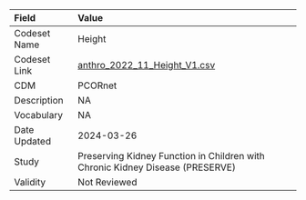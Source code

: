 |Field        |Value                                                                         |
|:------------|:-----------------------------------------------------------------------------|
|Codeset Name |Height                                                                        |
|Codeset Link |[anthro_2022_11_Height_V1.csv](https://github.com/PEDSnet/Variable-Dictionary/blob/main/anthro/anthro_2022_11_Height_V1.csv)|
|CDM          |PCORnet                                                                       |
|Description  |NA                                                                            |
|Vocabulary   |NA                                                                            |
|Date Updated |2024-03-26                                                                    |
|Study        |Preserving Kidney Function in Children with Chronic Kidney Disease (PRESERVE) |
|Validity     |Not Reviewed                                                                  |
